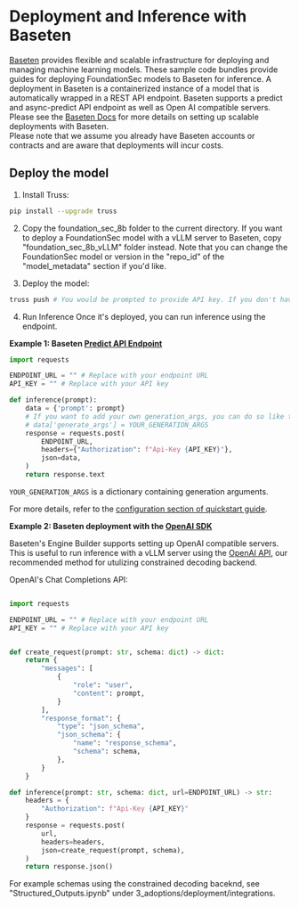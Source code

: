 # Deployment and Inference with Baseten

[Baseten](https://www.baseten.co/) provides flexible and scalable infrastructure for deploying and managing machine learning models. These sample code bundles provide guides for deploying FoundationSec models to Baseten for inference. A deployment in Baseten is a containerized instance of a model that is automatically wrapped in a REST API endpoint. Baseten supports a predict and async-predict API endpoint as well as Open AI compatible servers. <br>
Please see the [Baseten Docs](https://docs.baseten.co/overview) for more details on setting up scalable deployments with Baseten. <br>
Please note that we assume you already have Baseten accounts or contracts and are aware that deployments will incur costs.

## Deploy the model
1. Install Truss:
```bash
pip install --upgrade truss
```
2. Copy the foundation_sec_8b folder to the current directory. If you want to deploy a FoundationSec model with a vLLM server to Baseten, copy "foundation_sec_8b_vLLM" folder instead. Note that you can change the FoundationSec model or version in the "repo_id" of the "model_metadata" section if you'd like.

3. Deploy the model:
```bash
truss push # You would be prompted to provide API key. If you don't have one, you can get it from the console.
```
4. Run Inference
Once it's deployed, you can run inference using the endpoint.

**Example 1: Baseten [Predict API Endpoint](https://docs.baseten.co/inference/calling-your-model#predict-api-endpoints)**

```python
import requests

ENDPOINT_URL = "" # Replace with your endpoint URL
API_KEY = "" # Replace with your API key

def inference(prompt):
    data = {'prompt': prompt}
    # If you want to add your own generation_args, you can do so like this:
    # data['generate_args'] = YOUR_GENERATION_ARGS
    response = requests.post(
        ENDPOINT_URL,
        headers={"Authorization": f"Api-Key {API_KEY}"},
        json=data,
    )
    return response.text
```

`YOUR_GENERATION_ARGS` is a dictionary containing generation arguments. <br>

For more details, refer to the [configuration section of quickstart guide](https://github.com/RobustIntelligence/foundation-ai-cookbook/blob/main/1_quickstarts/Quickstart_Foundation-Sec-8B.ipynb).

**Example 2: Baseten deployment with the [OpenAI SDK](https://docs.baseten.co/inference/calling-your-model#openai-sdk)**

Baseten's Engine Builder supports setting up OpenAI compatible servers. This is useful to run inference with a vLLM server using the [OpenAI API](https://docs.vllm.ai/en/latest/serving/openai_compatible_server.html), our recommended method for utulizing constrained decoding backend.

OpenAI's Chat Completions API:

```python

import requests

ENDPOINT_URL = "" # Replace with your endpoint URL
API_KEY = "" # Replace with your API key


def create_request(prompt: str, schema: dict) -> dict:
    return {
        "messages": [
            {
                "role": "user",
                "content": prompt,
            }
        ],
        "response_format": {
            "type": "json_schema",
            "json_schema": {
                "name": "response_schema",
                "schema": schema,
            },
        }
    }

def inference(prompt: str, schema: dict, url=ENDPOINT_URL) -> str:
    headers = {
        "Authorization": f"Api-Key {API_KEY}"
    }
    response = requests.post(
        url,
        headers=headers,
        json=create_request(prompt, schema),
    )
    return response.json()

```

For example schemas using the constrained decoding baceknd, see "Structured_Outputs.ipynb" under 3_adoptions/deployment/integrations. 